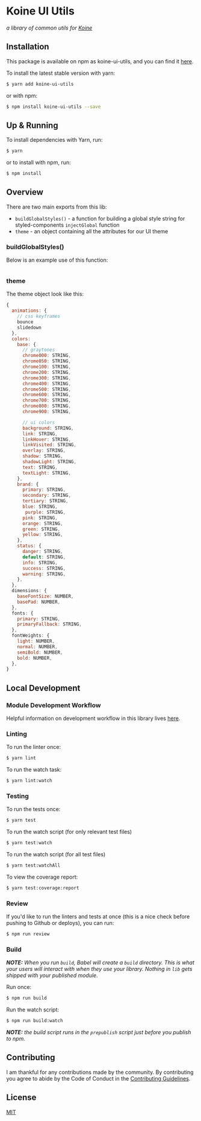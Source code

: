 # Koine UI Utils
_a library of common utils for [Koine](https://github.com/alanbsmith/koine)_

## Installation
This package is available on npm as koine-ui-utils, and you can find it [here](https://www.npmjs.com/package/koine-ui-utils).

To install the latest stable version with yarn:

```sh
$ yarn add koine-ui-utils
```

or with npm:

```sh
$ npm install koine-ui-utils --save
```

## Up & Running
To install dependencies with Yarn, run:
```sh
$ yarn
```

or to install with npm, run:

```sh
$ npm install
```
## Overview
There are two main exports
from this lib:
* `buildGlobalStyles()` - a function for building a global style string for styled-components `injectGlobal` function
* `theme` - an object containing all the attributes for our UI theme

### buildGlobalStyles()
Below is an example use of this function:

```javascript
```


### theme
The theme object look like this:

```javascript
{
  animations: {
    // css keyframes
    bounce
    slidedown
  },
  colors:
    base: {
      // graytones
      chrome000: STRING,
      chrome050: STRING,
      chrome100: STRING,
      chrome200: STRING,
      chrome300: STRING,
      chrome400: STRING,
      chrome500: STRING,
      chrome600: STRING,
      chrome700: STRING,
      chrome800: STRING,
      chrome900: STRING,

      // ui colors
      background: STRING,
      link: STRING,
      linkHover: STRING,
      linkVisited: STRING,
      overlay: STRING,
      shadow: STRING,
      shadowLight: STRING,
      text: STRING,
      textLight: STRING,
    },
    brand: {
      primary: STRING,
      secondary: STRING,
      tertiary: STRING,
      blue: STRING,
       purple: STRING,
      pink: STRING,
      orange: STRING,
      green: STRING,
      yellow: STRING,
    },
    status: {
      danger: STRING,
      default: STRING,
      info: STRING,
      success: STRING,
      warning: STRING,
    },
  },
  dimensions: {
    baseFontSize: NUMBER,
    basePad: NUMBER,
  },
  fonts: {
    primary: STRING,
    primaryFallback: STRING,
  },
  fontWeights: {
    light: NUMBER,
    normal: NUMBER,
    semiBold: NUMBER,
    bold: NUMBER,
  },
}
```

## Local Development

### Module Development Workflow
Helpful information on development workflow in this library lives
 [here](https://gist.github.com/alanbsmith/6c581e5042b8e5e558b0b4454192eb69).

### Linting

To run the linter once:
```sh
$ yarn lint
```

To run the watch task:
```sh
$ yarn lint:watch
```

### Testing
To run the tests once:
```sh
$ yarn test
```

To run the watch script (for only relevant test files)
```sh
$ yarn test:watch
```

To run the watch script (for all test files)
```sh
$ yarn test:watchAll
```

To view the coverage report:
```sh
$ yarn test:coverage:report
```

### Review
If you'd like to run the linters and tests at once (this is a nice check before pushing to
Github or deploys), you can run:

```sh
$ npm run review
```

### Build
_**NOTE:** When you run `build`, Babel will create a `build` directory. This is what your users
will interact with when they use your library. Nothing in `lib` gets shipped with your
published module._

Run once:
```sh
$ npm run build
```

Run the watch script:
```sh
$ npm run build:watch
```

_**NOTE:** the build script runs in the `prepublish` script just before you publish to npm._

## Contributing
I am thankful for any contributions made by the community. By contributing you agree to abide by
the Code of Conduct in the [Contributing Guidelines](https://github.com/alanbsmith/koine-ui-utils/blob/master/.github/CONTRIBUTING.md).

## License
[MIT](https://github.com/alanbsmith/koine-ui-utils/blob/master/LICENSE)
